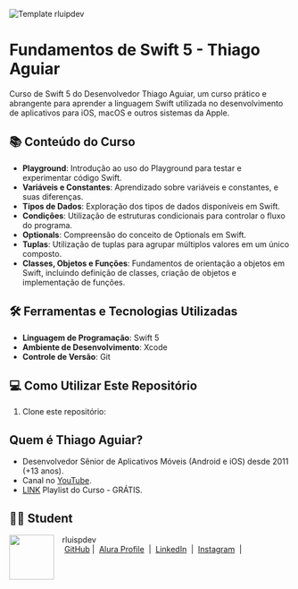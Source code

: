 ![Template rluipdev]( )
 
# Fundamentos de Swift 5 - Thiago Aguiar

Curso de Swift 5 do Desenvolvedor Thiago Aguiar, um curso prático e abrangente para aprender a linguagem Swift utilizada no desenvolvimento de aplicativos para iOS, macOS e outros sistemas da Apple.

## 📚 Conteúdo do Curso

- **Playground**: Introdução ao uso do Playground para testar e experimentar código Swift.
- **Variáveis e Constantes**: Aprendizado sobre variáveis e constantes, e suas diferenças.
- **Tipos de Dados**: Exploração dos tipos de dados disponíveis em Swift.
- **Condições**: Utilização de estruturas condicionais para controlar o fluxo do programa.
- **Optionals**: Compreensão do conceito de Optionals em Swift.
- **Tuplas**: Utilização de tuplas para agrupar múltiplos valores em um único composto.
- **Classes, Objetos e Funções**: Fundamentos de orientação a objetos em Swift, incluindo definição de classes, criação de objetos e implementação de funções.

## 🛠️ Ferramentas e Tecnologias Utilizadas

- **Linguagem de Programação**: Swift 5
- **Ambiente de Desenvolvimento**: Xcode
- **Controle de Versão**: Git

## 💻 Como Utilizar Este Repositório

1. Clone este repositório:


## Quem é Thiago Aguiar?
-  Desenvolvedor Sênior de Aplicativos Móveis (Android e iOS) desde 2011 (+13 anos).
- Canal no [YouTube](https://www.youtube.com/@TiagoAguiar).
- [LINK](https://youtube.com/playlist?list=PLJ0AcghBBWShgIH122uw7H9T9-NIaFpP-&si=LxcjTVxciLfsUl1o) Playlist do Curso - GRÁTIS.

## 👨‍💻 Student
<p>
    <img 
      align=left 
      margin=10 
      width=80 
      src="https://avatars.githubusercontent.com/u/128305083?s=96&v=4"
    />
    <p>&nbsp&nbsp&nbsprluispdev<br>
    &nbsp&nbsp&nbsp
    <a href="https://github.com/rluispdev">
    GitHub</a>&nbsp;|&nbsp;
     <a href="https://cursos.alura.com.br/user/rluisp"> Alura Profile</a>
&nbsp;|&nbsp;
    <a href="https://www.linkedin.com/in/rafael-luis-gonzaga-b11634186/">LinkedIn</a>
&nbsp;|&nbsp;
    <a href="https://www.instagram.com/rluispdevs?igsh=cnoxenpmaHY1amE0&utm_source=qr">
    Instagram</a>
&nbsp;|&nbsp;</p>
</p>
<br/><br/>
<p>
